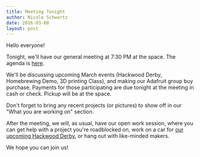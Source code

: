 ```yaml
---
title: Meeting Tonight
author: Nicole Schwartz
date: 2016-03-08
layout: post
---
```


Hello everyone! 

Tonight, we'll have our general meeting at 7:30 PM at the space. The agenda is [here](https://wiki.hacksburg.org/meetings:2016-03-08_general_meeting). 

We'll be discussing upcoming March events (Hackwood Derby, Homebrewing Demo, 3D printing Class), and making our Adafruit group buy purchase. Payments for those participating are due tonight at the meeting in cash or check. Pickup will be at the space.

Don't forget to bring any recent projects (or pictures) to show off in our "What you are working on" section.

After the meeting, we will, as usual, have our open work session, where you can get help with a project you're roadblocked on, work on a car for [our upcoming Hackwood Derby](http://hacksburg.org/2016/02/02/1431-hackwood-derby.html), or hang out with like-minded makers.

We hope you can join us!

